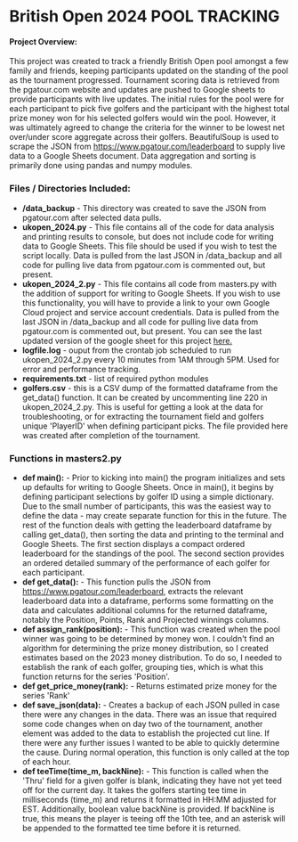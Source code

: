 # British Open 2024 POOL TRACKING
#### Project Overview:
This project was created to track a friendly British Open pool amongst a few family and friends, keeping participants updated on the standing of the pool as the tournament progressed.  Tournament scoring data is retrieved from the pgatour.com website and updates are pushed to Google sheets to provide participants with live updates.  The initial rules for the pool were for each participant to pick five golfers and the participant with the highest total prize money won for his selected golfers would win the pool.  However, it was ultimately agreed to change the criteria for the winner to be lowest net over/under score aggregate across their golfers.  BeautifulSoup is used to scrape the JSON from https://www.pgatour.com/leaderboard to supply live data to a Google Sheets document.  Data aggregation and sorting is primarily done using pandas and numpy modules.
### Files / Directories Included:
- **/data_backup** - This directory was created to save the JSON from pgatour.com after selected data pulls.
- **ukopen_2024.py** - This file contains all of the code for data analysis and printing results to console, but does not include code for writing data to Google Sheets.  This file should be used if you wish to test the script locally.  Data is pulled from the last JSON in /data_backup and all code for pulling live data from pgatour.com is commented out, but present.
- **ukopen_2024_2.py** - This file contains all code from masters.py with the addition of support for writing to Google Sheets.  If you wish to use this functionality, you will have to provide a link to your own Google Cloud project and service account credentials.  Data is pulled from the last JSON in /data_backup and all code for pulling live data from pgatour.com is commented out, but present.  You can see the last updated version of the google sheet for this project [here.](https://docs.google.com/spreadsheets/d/1B82nFMxUa4ESKt3z2l8LHVPNBGMgp16tiGgOOBkjSZI/edit?gid=0#gid=0)
- **logfile.log** - ouput from the crontab job scheduled to run ukopen_2024_2.py every 10 minutes from 1AM through 5PM.  Used for error and performance tracking.
- **requirements.txt** - list of required python modules
- **golfers.csv** - this is a CSV dump of the formatted dataframe from the get_data() function.  It can be created by uncommenting line 220 in ukopen_2024_2.py.  This is useful for getting a look at the data for troubleshooting, or for extracting the tournament field and golfers unique 'PlayerID' when defining participant picks.  The file provided here was created after completion of the tournament.
### Functions in masters2.py
- **def main():** - Prior to kicking into main() the program initializes and sets up defaults for writing to Google Sheets.  Once in main(), it begins by defining participant selections by golfer ID using a simple dictionary.  Due to the small number of participants, this was the easiest way to define the data - may create separate function for this in the future.  The rest of the function deals with getting the leaderboard dataframe by calling get_data(), then sorting the data and printing to the terminal and Google Sheets.  The first section displays a compact ordered leaderboard for the standings of the pool.  The second section provides an ordered detailed summary of the performance of each golfer for each participant.
- **def get_data():** - This function pulls the JSON from https://www.pgatour.com/leaderboard, extracts the relevant leaderboard data into a dataframe, performs some formatting on the data and calculates additional columns for the returned dataframe, notably the Position, Points, Rank and Projected winnings columns.
- **def assign_rank(position):** - This function was created when the pool winner was going to be determined by money won.  I couldn't find an algorithm for determining the prize money distribution, so I created estimates based on the 2023 money distribution.  To do so, I needed to establish the rank of each golfer, grouping ties, which is what this function returns for the series 'Position'.
- **def get_price_money(rank):** - Returns estimated prize money for the series 'Rank'
- **def save_json(data):** - Creates a backup of each JSON pulled in case there were any changes in the data.  There was an issue that required some code changes when on day two of the tournament, another element was added to the data to establish the projected cut line.  If there were any further issues I wanted to be able to quickly determine the cause.  During normal operation, this function is only called at the top of each hour.
- **def teeTime(time_m, backNine):** - This function is called when the 'Thru' field for a given golfer is blank, indicating they have not yet teed off for the current day.  It takes the golfers starting tee time in milliseconds (time_m) and returns it formatted in HH:MM adjusted for EST.  Additionally, boolean value backNine is provided.  If backNine is true, this means the player is teeing off the 10th tee, and an asterisk will be appended to the formatted tee time before it is returned.